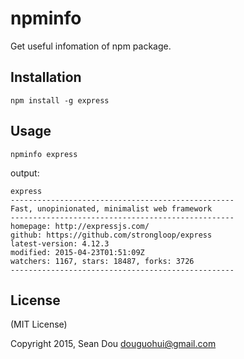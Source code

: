 npminfo
=========

Get useful infomation of npm package.


Installation
-------------

```
npm install -g express
```

Usage
------

```
npminfo express
```

output:

```
express
--------------------------------------------------
Fast, unopinionated, minimalist web framework
--------------------------------------------------
homepage: http://expressjs.com/
github: https://github.com/strongloop/express
latest-version: 4.12.3
modified: 2015-04-23T01:51:09Z
watchers: 1167, stars: 18487, forks: 3726
--------------------------------------------------
```


License
-------

(MIT License)

Copyright 2015, Sean Dou <douguohui@gmail.com>
